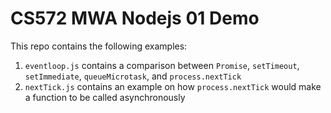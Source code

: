 # CS572 MWA Nodejs 01 Demo  
This repo contains the following examples:  
1. `eventloop.js` contains a comparison between `Promise`, `setTimeout`, `setImmediate`, `queueMicrotask`, and `process.nextTick`
2. `nextTick.js` contains an example on how `process.nextTick` would make a function to be called asynchronously
